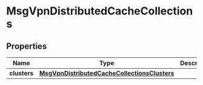 
# MsgVpnDistributedCacheCollections

## Properties
Name | Type | Description | Notes
------------ | ------------- | ------------- | -------------
**clusters** | [**MsgVpnDistributedCacheCollectionsClusters**](MsgVpnDistributedCacheCollectionsClusters.md) |  |  [optional]



